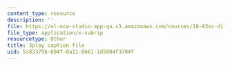 ```yaml
---
content_type: resource
description: ''
file: https://ol-ocw-studio-app-qa.s3.amazonaws.com/courses/18-03sc-differential-equations-fall-2011/5c83379bb04f8a1186611d5984f3704f_tVzaX9u6YAE.srt
file_type: application/x-subrip
resourcetype: Other
title: 3play caption file
uid: 5c83379b-b04f-8a11-8661-1d5984f3704f
---
```

